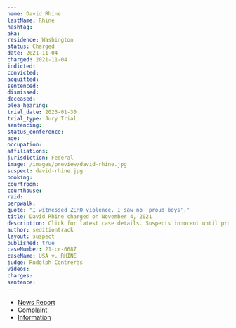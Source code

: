```yaml
---
name: David Rhine
lastName: Rhine
hashtag:
aka:
residence: Washington
status: Charged
date: 2021-11-04
charged: 2021-11-04
indicted:
convicted:
acquitted:
sentenced:
dismissed:
deceased:
plea_hearing:
trial_date: 2023-01-30
trial_type: Jury Trial
sentencing:
status_conference:
age:
occupation:
affiliations:
jurisdiction: Federal
image: /images/preview/david-rhine.jpg
suspect: david-rhine.jpg
booking:
courtroom:
courthouse:
raid:
perpwalk:
quote: "I witnessed ZERO violence. I saw no 'proud boys'."
title: David Rhine charged on November 4, 2021
description: Click for latest case details. Suspects innocent until proven guilty.
author: seditiontrack
layout: suspect
published: true
caseNumber: 21-cr-0687
caseName: USA v. RHINE
judge: Rudolph Contreras
videos:
charges:
sentence:
---
```

- [News Report](https://news.yahoo.com/bremerton-man-accused-being-jan-175708598.html)
- [Complaint](https://extremism.gwu.edu/sites/g/files/zaxdzs2191/f/David%20Charles%20Rhine%20Criminal%20Complaint.pdf)
- [Information](https://extremism.gwu.edu/sites/g/files/zaxdzs2191/f/David%20Charles%20Rhine%20Information.pdf)
